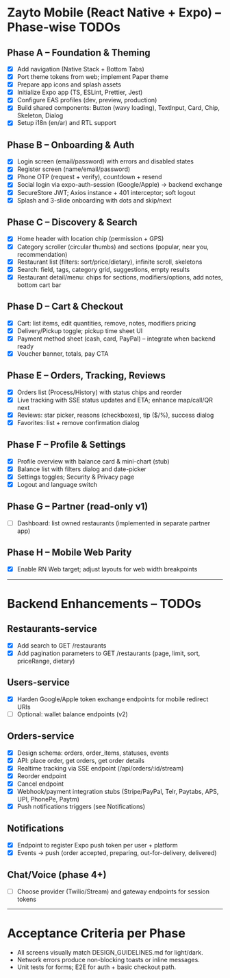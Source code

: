 # Zayto Mobile (React Native + Expo) – Phase-wise TODOs

## Phase A – Foundation & Theming
- [x] Add navigation (Native Stack + Bottom Tabs)
- [x] Port theme tokens from web; implement Paper theme
- [x] Prepare app icons and splash assets
- [x] Initialize Expo app (TS, ESLint, Prettier, Jest)
- [x] Configure EAS profiles (dev, preview, production)
- [x] Build shared components: Button (wavy loading), TextInput, Card, Chip, Skeleton, Dialog
- [x] Setup i18n (en/ar) and RTL support

## Phase B – Onboarding & Auth
- [x] Login screen (email/password) with errors and disabled states
- [x] Register screen (name/email/password)
- [x] Phone OTP (request + verify), countdown + resend
- [x] Social login via expo-auth-session (Google/Apple) → backend exchange
- [x] SecureStore JWT; Axios instance + 401 interceptor; soft logout
- [x] Splash and 3-slide onboarding with dots and skip/next

## Phase C – Discovery & Search
- [x] Home header with location chip (permission + GPS)
- [x] Category scroller (circular thumbs) and sections (popular, near you, recommendation)
- [x] Restaurant list (filters: sort/price/dietary), infinite scroll, skeletons
- [x] Search: field, tags, category grid, suggestions, empty results
- [x] Restaurant detail/menu: chips for sections, modifiers/options, add notes, bottom cart bar

## Phase D – Cart & Checkout
- [x] Cart: list items, edit quantities, remove, notes, modifiers pricing
- [x] Delivery/Pickup toggle; pickup time sheet UI
- [x] Payment method sheet (cash, card, PayPal) – integrate when backend ready
- [x] Voucher banner, totals, pay CTA

## Phase E – Orders, Tracking, Reviews
- [x] Orders list (Process/History) with status chips and reorder
- [x] Live tracking with SSE status updates and ETA; enhance map/call/QR next
- [x] Reviews: star picker, reasons (checkboxes), tip ($/%), success dialog
- [x] Favorites: list + remove confirmation dialog

## Phase F – Profile & Settings
- [x] Profile overview with balance card & mini-chart (stub)
- [x] Balance list with filters dialog and date-picker
- [x] Settings toggles; Security & Privacy page
- [x] Logout and language switch

## Phase G – Partner (read-only v1)
- [ ] Dashboard: list owned restaurants (implemented in separate partner app)

## Phase H – Mobile Web Parity
- [x] Enable RN Web target; adjust layouts for web width breakpoints

---

# Backend Enhancements – TODOs

## Restaurants-service
- [x] Add search to GET /restaurants
- [x] Add pagination parameters to GET /restaurants (page, limit, sort, priceRange, dietary)

## Users-service
- [x] Harden Google/Apple token exchange endpoints for mobile redirect URIs
- [ ] Optional: wallet balance endpoints (v2)

## Orders-service
- [x] Design schema: orders, order_items, statuses, events
- [x] API: place order, get orders, get order details
- [x] Realtime tracking via SSE endpoint (/api/orders/:id/stream)
- [x] Reorder endpoint
- [x] Cancel endpoint
- [x] Webhook/payment integration stubs (Stripe/PayPal, Telr, Paytabs, APS, UPI, PhonePe, Paytm)
- [x] Push notifications triggers (see Notifications)

## Notifications
- [x] Endpoint to register Expo push token per user + platform
- [x] Events → push (order accepted, preparing, out-for-delivery, delivered)

## Chat/Voice (phase 4+)
- [ ] Choose provider (Twilio/Stream) and gateway endpoints for session tokens

---

# Acceptance Criteria per Phase
- All screens visually match DESIGN_GUIDELINES.md for light/dark.
- Network errors produce non-blocking toasts or inline messages.
- Unit tests for forms; E2E for auth + basic checkout path.
